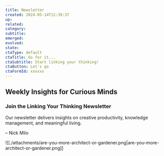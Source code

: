 ```yaml
---
title: Newsletter
created: 2024-05-14T12:39:37
up: 
related: 
category: 
subtitle: 
emerged: 
evolved: 
state: 
ctaType: default
ctaTitle: Go for it...
ctaSubtitle: Start linking your thinking!
ctaButton: Let's go
ctaFormId: xxxxxx
---
```


## **Weekly Insights for Curious Minds**

### **Join the Linking Your Thinking Newsletter**

Our newsletter delivers insights on creative productivity, knowledge management, and meaningful living.

– Nick Milo

![[./attachments/are-you-more-architect-or-gardener.png|are-you-more-architect-or-gardener.png]]